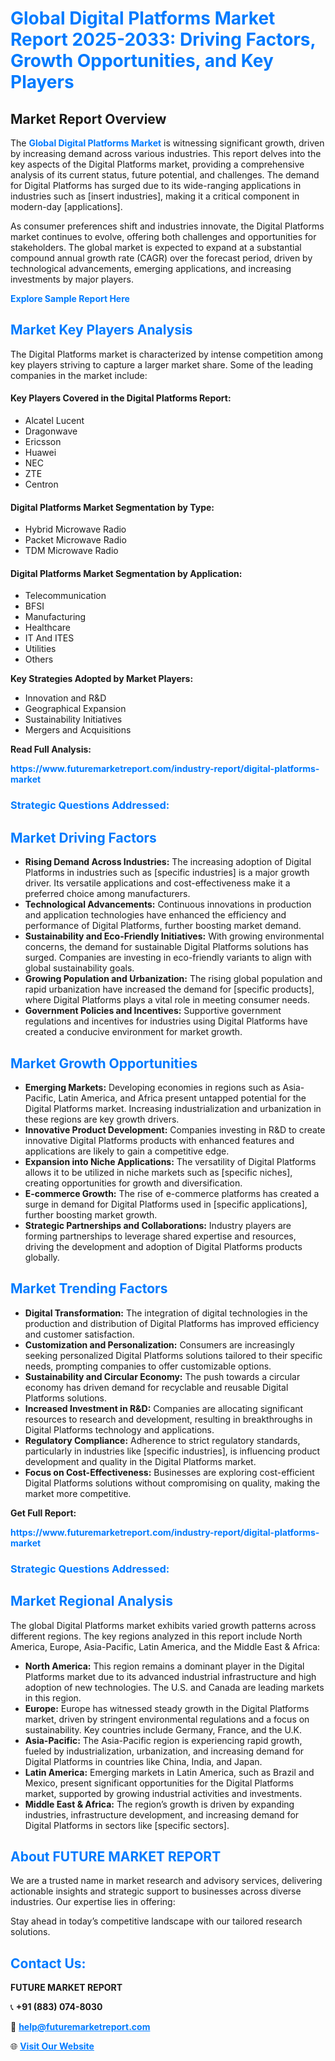 <h1 style="color: #007BFF;">Global Digital Platforms Market Report 2025-2033: Driving Factors, Growth Opportunities, and Key Players</h1>

<section id="overview">
<h2>Market Report Overview</h2>
<p>The <a href="https://www.futuremarketreport.com/industry-report/digital-platforms-market" style="color: #007BFF; text-decoration: none;"><strong>Global Digital Platforms Market</strong></a> is witnessing significant growth, driven by increasing demand across various industries. This report delves into the key aspects of the Digital Platforms market, providing a comprehensive analysis of its current status, future potential, and challenges. The demand for Digital Platforms has surged due to its wide-ranging applications in industries such as [insert industries], making it a critical component in modern-day [applications].</p>
<p>As consumer preferences shift and industries innovate, the Digital Platforms market continues to evolve, offering both challenges and opportunities for stakeholders. The global market is expected to expand at a substantial compound annual growth rate (CAGR) over the forecast period, driven by technological advancements, emerging applications, and increasing investments by major players.</p>
</section>

<section id="overview">
<p><a href="https://www.futuremarketreport.com/request-sample/reportId=34430" style="color: #007BFF; text-decoration: none;"><strong>Explore Sample Report Here</strong></a></p>
</section>

<section id="key-players">
<h2 style="color: #007BFF;">Market Key Players Analysis</h2>
<p>The Digital Platforms market is characterized by intense competition among key players striving to capture a larger market share. Some of the leading companies in the market include:</p>
<h4>Key Players Covered in the Digital Platforms Report:</h4>
<ul><li>Alcatel Lucent</li><li>Dragonwave</li><li>Ericsson</li><li>Huawei</li><li>NEC</li><li>ZTE</li><li>Centron</li></ul>
<h4>Digital Platforms Market Segmentation by Type:</h4>
<ul><li>Hybrid Microwave Radio</li><li>Packet Microwave Radio</li><li>TDM Microwave Radio</li></ul>

<h4>Digital Platforms Market Segmentation by Application:</h4>
<ul><li>Telecommunication</li><li>BFSI</li><li>Manufacturing</li><li>Healthcare</li><li>IT And ITES</li><li>Utilities</li><li>Others</li></ul>
<p><strong>Key Strategies Adopted by Market Players:</strong></p>
<ul>
<li>Innovation and R&D</li>
<li>Geographical Expansion</li>
<li>Sustainability Initiatives</li>
<li>Mergers and Acquisitions</li>
</ul>
</section>

<section>
<p><strong>Read Full Analysis: </strong></p><a href="https://www.futuremarketreport.com/industry-report/digital-platforms-market" style="color: #007BFF; text-decoration: none;"><strong>https://www.futuremarketreport.com/industry-report/digital-platforms-market</strong></a>
<h3 style="color: #007BFF;">Strategic Questions Addressed:</h3>
</section>

<section id="driving-factors">
<h2 style="color: #007BFF;">Market Driving Factors</h2>
<ul>
<li><strong>Rising Demand Across Industries:</strong> The increasing adoption of Digital Platforms in industries such as [specific industries] is a major growth driver. Its versatile applications and cost-effectiveness make it a preferred choice among manufacturers.</li>
<li><strong>Technological Advancements:</strong> Continuous innovations in production and application technologies have enhanced the efficiency and performance of Digital Platforms, further boosting market demand.</li>
<li><strong>Sustainability and Eco-Friendly Initiatives:</strong> With growing environmental concerns, the demand for sustainable Digital Platforms solutions has surged. Companies are investing in eco-friendly variants to align with global sustainability goals.</li>
<li><strong>Growing Population and Urbanization:</strong> The rising global population and rapid urbanization have increased the demand for [specific products], where Digital Platforms plays a vital role in meeting consumer needs.</li>
<li><strong>Government Policies and Incentives:</strong> Supportive government regulations and incentives for industries using Digital Platforms have created a conducive environment for market growth.</li>
</ul>
</section>

<section id="growth-opportunities">
<h2 style="color: #007BFF;">Market Growth Opportunities</h2>
<ul>
<li><strong>Emerging Markets:</strong> Developing economies in regions such as Asia-Pacific, Latin America, and Africa present untapped potential for the Digital Platforms market. Increasing industrialization and urbanization in these regions are key growth drivers.</li>
<li><strong>Innovative Product Development:</strong> Companies investing in R&D to create innovative Digital Platforms products with enhanced features and applications are likely to gain a competitive edge.</li>
<li><strong>Expansion into Niche Applications:</strong> The versatility of Digital Platforms allows it to be utilized in niche markets such as [specific niches], creating opportunities for growth and diversification.</li>
<li><strong>E-commerce Growth:</strong> The rise of e-commerce platforms has created a surge in demand for Digital Platforms used in [specific applications], further boosting market growth.</li>
<li><strong>Strategic Partnerships and Collaborations:</strong> Industry players are forming partnerships to leverage shared expertise and resources, driving the development and adoption of Digital Platforms products globally.</li>
</ul>
</section>

<section id="trending-factors">
<h2 style="color: #007BFF;">Market Trending Factors</h2>
<ul>
<li><strong>Digital Transformation:</strong> The integration of digital technologies in the production and distribution of Digital Platforms has improved efficiency and customer satisfaction.</li>
<li><strong>Customization and Personalization:</strong> Consumers are increasingly seeking personalized Digital Platforms solutions tailored to their specific needs, prompting companies to offer customizable options.</li>
<li><strong>Sustainability and Circular Economy:</strong> The push towards a circular economy has driven demand for recyclable and reusable Digital Platforms solutions.</li>
<li><strong>Increased Investment in R&D:</strong> Companies are allocating significant resources to research and development, resulting in breakthroughs in Digital Platforms technology and applications.</li>
<li><strong>Regulatory Compliance:</strong> Adherence to strict regulatory standards, particularly in industries like [specific industries], is influencing product development and quality in the Digital Platforms market.</li>
<li><strong>Focus on Cost-Effectiveness:</strong> Businesses are exploring cost-efficient Digital Platforms solutions without compromising on quality, making the market more competitive.</li>
</ul>
</section>

<section>
<p><strong>Get Full Report: </strong></p><a href="https://www.futuremarketreport.com/industry-report/digital-platforms-market" style="color: #007BFF; text-decoration: none;"><strong>https://www.futuremarketreport.com/industry-report/digital-platforms-market</strong></a>
<h3 style="color: #007BFF;">Strategic Questions Addressed:</h3>
</section>


<section id="regional-analysis">
<h2 style="color: #007BFF;">Market Regional Analysis</h2>
<p>The global Digital Platforms market exhibits varied growth patterns across different regions. The key regions analyzed in this report include North America, Europe, Asia-Pacific, Latin America, and the Middle East & Africa:</p>
<ul>
<li><strong>North America:</strong> This region remains a dominant player in the Digital Platforms market due to its advanced industrial infrastructure and high adoption of new technologies. The U.S. and Canada are leading markets in this region.</li>
<li><strong>Europe:</strong> Europe has witnessed steady growth in the Digital Platforms market, driven by stringent environmental regulations and a focus on sustainability. Key countries include Germany, France, and the U.K.</li>
<li><strong>Asia-Pacific:</strong> The Asia-Pacific region is experiencing rapid growth, fueled by industrialization, urbanization, and increasing demand for Digital Platforms in countries like China, India, and Japan.</li>
<li><strong>Latin America:</strong> Emerging markets in Latin America, such as Brazil and Mexico, present significant opportunities for the Digital Platforms market, supported by growing industrial activities and investments.</li>
<li><strong>Middle East & Africa:</strong> The region’s growth is driven by expanding industries, infrastructure development, and increasing demand for Digital Platforms in sectors like [specific sectors].</li>
</ul>
</section>

<footer>
<h2 style="color: #007BFF;">About FUTURE MARKET REPORT</h2>
<p>We are a trusted name in market research and advisory services, delivering actionable insights and strategic support to businesses across diverse industries. Our expertise lies in offering:</p>

<p>Stay ahead in today’s competitive landscape with our tailored research solutions.</p>

<h2 style="color: #007BFF;">Contact Us:</h2>
<p><strong>FUTURE MARKET REPORT</strong></p>
<p>📞 <strong>+91 (883) 074-8030</strong></p>
<p>📧 <strong><a href="mailto:help@futuremarketreport.com" style="color: #007BFF;">help@futuremarketreport.com</a></strong></p>
<p>🌐 <strong><a href="https://www.futuremarketreport.com/" style="color: #007BFF;">Visit Our Website</a></strong></p>
</footer>